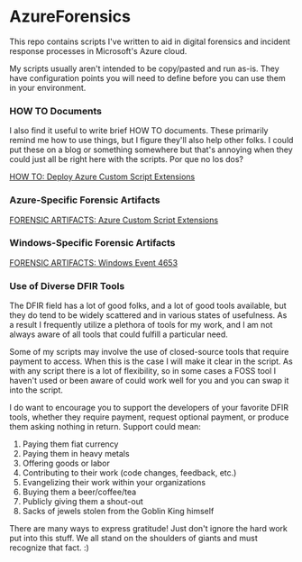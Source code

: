 # AzureForensics

This repo contains scripts I've written to aid in digital forensics and incident response processes in Microsoft's Azure cloud.

My scripts usually aren't intended to be copy/pasted and run as-is. They have configuration points you will need to define before you can use them in your environment.

### HOW TO Documents
I also find it useful to write brief HOW TO documents. These primarily remind me how to use things, but I figure they'll also help other folks. I could put these on a blog or something somewhere but that's annoying when they could just all be right here with the scripts. Por que no los dos?

[HOW TO: Deploy Azure Custom Script Extensions](https://github.com/AtomicGaryBusey/AzureForensics/blob/master/HOW%20TO:%20Deploy%20Azure%20Custom%20Script%20Extensions.md)

### Azure-Specific Forensic Artifacts
[FORENSIC ARTIFACTS: Azure Custom Script Extensions](https://github.com/AtomicGaryBusey/AzureForensics/blob/master/FORENSIC%20ARTIFACTS:%20Azure%20Custom%20Script%20Extension%20Use.md)

### Windows-Specific Forensic Artifacts
[FORENSIC ARTIFACTS: Windows Event 4653](https://github.com/AtomicGaryBusey/AzureForensics/blob/master/FORENSIC%20ARTIFACTS:%20Windows%20Event%204653.md)

### Use of Diverse DFIR Tools
The DFIR field has a lot of good folks, and a lot of good tools available, but they do tend to be widely scattered and in various states of usefulness. As a result I frequently utilize a plethora of tools for my work, and I am not always aware of all tools that could fulfill a particular need.

Some of my scripts may involve the use of closed-source tools that require payment to access. When this is the case I will make it clear in the script. As with any script there is a lot of flexibility, so in some cases a FOSS tool I haven't used or been aware of could work well for you and you can swap it into the script.

I do want to encourage you to support the developers of your favorite DFIR tools, whether they require payment, request optional payment, or produce them asking nothing in return. Support could mean:
1. Paying them fiat currency
2. Paying them in heavy metals
3. Offering goods or labor
4. Contributing to their work (code changes, feedback, etc.)
5. Evangelizing their work within your organizations
6. Buying them a beer/coffee/tea
7. Publicly giving them a shout-out
8. Sacks of jewels stolen from the Goblin King himself

There are many ways to express gratitude! Just don't ignore the hard work put into this stuff. We all stand on the shoulders of giants and must recognize that fact. :)
